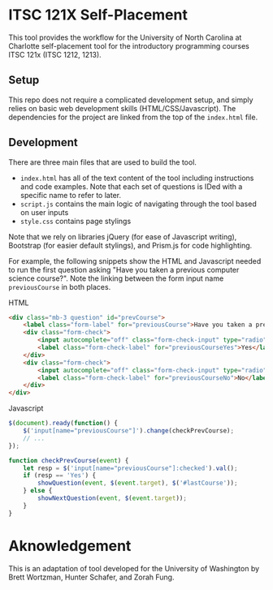# ITSC 121X Self-Placement

This tool provides the workflow for the University of North Carolina at Charlotte self-placement tool for the introductory programming courses ITSC 121x (ITSC 1212, 1213).

## Setup

This repo does not require a complicated development setup, and simply relies on basic web development skills (HTML/CSS/Javascript). The dependencies for the project are linked from the top of the `index.html` file.

## Development

There are three main files that are used to build the tool.

* `index.html` has all of the text content of the tool including instructions and code examples. Note that each set of questions is IDed with a specific name to refer to later.
* `script.js` contains the main logic of navigating through the tool based on user inputs
* `style.css` contains page stylings

Note that we rely on libraries jQuery (for ease of Javascript writing), Bootstrap (for easier default stylings), and Prism.js for code highlighting.

For example, the following snippets show the HTML and Javascript needed to run the first question asking "Have you taken a previous computer science course?". Note the linking between the form input name `previousCourse` in both places.

HTML

```html
<div class="mb-3 question" id="prevCourse">
    <label class="form-label" for="previousCourse">Have you taken a previous computer science course?</label>
    <div class="form-check">
        <input autocomplete="off" class="form-check-input" type="radio" name="previousCourse" id="previousCourseYes" value="Yes">
        <label class="form-check-label" for="previousCourseYes">Yes</label>
    </div>
    <div class="form-check">
        <input autocomplete="off" class="form-check-input" type="radio" name="previousCourse" id="previousCourseNo" value="No">
        <label class="form-check-label" for="previousCourseNo">No</label>
    </div>
</div>
```

Javascript

```Javascript
$(document).ready(function() {
    $('input[name="previousCourse"]').change(checkPrevCourse);
    // ...
});

function checkPrevCourse(event) {
    let resp = $('input[name="previousCourse"]:checked').val();
    if (resp == 'Yes') {
        showQuestion(event, $(event.target), $('#lastCourse'));
    } else {
        showNextQuestion(event, $(event.target));
    }
}
```
#  Aknowledgement
This is an adaptation of tool developed for the University of Washington by Brett Wortzman, Hunter Schafer, and Zorah Fung.

